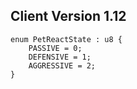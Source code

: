 ## Client Version 1.12

```rust,ignore
enum PetReactState : u8 {
    PASSIVE = 0;    
    DEFENSIVE = 1;    
    AGGRESSIVE = 2;    
}

```
